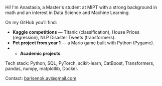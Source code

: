 Hi! I'm Anastasia, a Master's student at MIPT with a strong background in math and an interest in Data Science and Machine Learning.  

On my GitHub you’ll find:  
- **Kaggle competitions** — Titanic (classification), House Prices (regression), NLP Disaster Tweets (transformers).  
- **Pet project from year 1** — a Mario game built with Python (Pygame).
- - **Academic projects**.    

Tech stack: Python, SQL, PyTorch, scikit-learn, CatBoost, Transformers, pandas, numpy, matplotlib, Docker.  

Contact: [barisenok.av@gmail.com](mailto:barisenok.av@gmail.com)  
